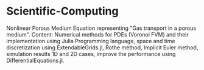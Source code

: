 # Scientific-Computing
Nonlinear Porous Medium Equation representing "Gas transport in a porous medium". Content: Numerical methods for PDEs (Voronoi FVM) and their implementation using Julia Programming language, space and time discretization using ExtendableGrids.jl, Rothe method, Implicit Euler method, simulation results 1D and 2D cases, improve the performance using DifferentialEquations.jl.
